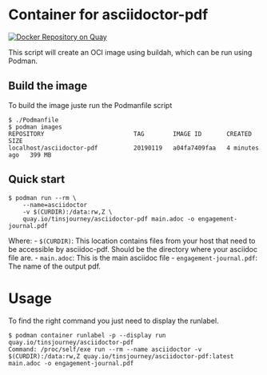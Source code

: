 # Container for asciidoctor-pdf

[![Docker Repository on Quay](https://quay.io/repository/tinsjourney/asciidoctor-pdf/status "Docker Repository on Quay")](https://quay.io/repository/tinsjourney/asciidoctor-pdf)

This script will create an OCI image using buildah, which can be run using Podman.

## Build the image
To build the image juste run the Podmanfile script
```
$ ./Podmanfile
$ podman images
REPOSITORY                         TAG        IMAGE ID       CREATED         SIZE
localhost/asciidoctor-pdf          20190119   a04fa7409faa   4 minutes ago   399 MB
```

## Quick start

```
$ podman run --rm \
	--name=asciidoctor
	-v $(CURDIR):/data:rw,Z \
	quay.io/tinsjourney/asciidoctor-pdf main.adoc -o engagement-journal.pdf
```

Where:
	- `$(CURDIR)`: This location contains files from your host that need to be accessible by asciidoc-pdf. Should be the directory where your asciidoc file are.
	- `main.adoc`: This is the main asciidoc file
	- `engagement-journal.pdf`: The name of the output pdf.

# Usage

To find the right command you just need to display the runlabel.
```
$ podman container runlabel -p --display run quay.io/tinsjourney/asciidoctor-pdf
Command: /proc/self/exe run --rm --name asciidoctor -v $(CURDIR):/data:rw,Z quay.io/tinsjourney/asciidoctor-pdf:latest main.adoc -o engagement-journal.pdf
```
